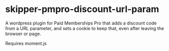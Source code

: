 # skipper-pmpro-discount-url-param
A wordpress plugin for Paid Memberships Pro that adds a discount code from a URL parameter, and sets a cookie to keep that, even after leaving the browser or page. 

Requires moment.js
